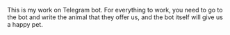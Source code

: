 This is my work on Telegram bot. For everything to work, you need to go to the bot and write the animal that they offer us, and the bot itself will give us a happy pet.

